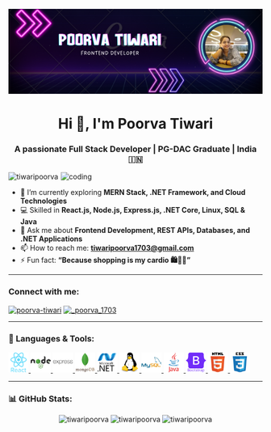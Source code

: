 ![logo](https://github.com/tiwaripoorva/tiwaripoorva/blob/main/Fullstack%20Developer.png)  
<h1 align="center">Hi 👋, I'm Poorva Tiwari</h1>
<h3 align="center">A passionate Full Stack Developer | PG-DAC Graduate | India 🇮🇳</h3>

<img align="right" alt="coding" width="400" src="https://cdn.dribbble.com/users/2704414/screenshots/7466903/selfportrait.gif">

<p align="left"> <img src="https://komarev.com/ghpvc/?username=tiwaripoorva&label=Profile%20views&color=0e75b6&style=flat" alt="tiwaripoorva" /> </p>

- 🌱 I’m currently exploring **MERN Stack, .NET Framework, and Cloud Technologies**
- 💻 Skilled in **React.js, Node.js, Express.js, .NET Core, Linux, SQL & Java**
- 💬 Ask me about **Frontend Development, REST APIs, Databases, and .NET Applications**
- 📫 How to reach me: **tiwaripoorva1703@gmail.com**
- ⚡ Fun fact: **“Because shopping is my cardio 🛍️💪😊”**

---

<h3 align="left">Connect with me:</h3>
<p align="left">
<a href="www.linkedin.com/in/poorvatiwari2002" target="blank"><img align="center" src="https://raw.githubusercontent.com/rahuldkjain/github-profile-readme-generator/master/src/images/icons/Social/linked-in-alt.svg" alt="poorva-tiwari" height="30" width="40" /></a>
<a href="https://instagram.com/_poorva_1703" target="blank"><img align="center" src="https://raw.githubusercontent.com/rahuldkjain/github-profile-readme-generator/master/src/images/icons/Social/instagram.svg" alt="_poorva_1703" height="30" width="40" /></a>
</p>

---

<h3 align="left">🌟 Languages & Tools:</h3>
<p align="left">
  <a href="https://reactjs.org/" target="_blank" rel="noreferrer"> <img src="https://raw.githubusercontent.com/devicons/devicon/master/icons/react/react-original-wordmark.svg" alt="react" width="40" height="40"/> </a>
  <a href="https://nodejs.org" target="_blank" rel="noreferrer"> <img src="https://raw.githubusercontent.com/devicons/devicon/master/icons/nodejs/nodejs-original-wordmark.svg" alt="nodejs" width="40" height="40"/> </a>
  <a href="https://expressjs.com" target="_blank" rel="noreferrer"> <img src="https://raw.githubusercontent.com/devicons/devicon/master/icons/express/express-original-wordmark.svg" alt="express" width="40" height="40"/> </a>
  <a href="https://www.mongodb.com/" target="_blank" rel="noreferrer"> <img src="https://raw.githubusercontent.com/devicons/devicon/master/icons/mongodb/mongodb-original-wordmark.svg" alt="mongodb" width="40" height="40"/> </a>
  <a href="https://dotnet.microsoft.com/" target="_blank" rel="noreferrer"> <img src="https://raw.githubusercontent.com/devicons/devicon/master/icons/dot-net/dot-net-original-wordmark.svg" alt=".NET" width="40" height="40"/> </a>
  <a href="https://www.linux.org/" target="_blank" rel="noreferrer"> <img src="https://raw.githubusercontent.com/devicons/devicon/master/icons/linux/linux-original.svg" alt="linux" width="40" height="40"/> </a>
  <a href="https://www.mysql.com/" target="_blank" rel="noreferrer"> <img src="https://raw.githubusercontent.com/devicons/devicon/master/icons/mysql/mysql-original-wordmark.svg" alt="mysql" width="40" height="40"/> </a>
  <a href="https://www.java.com/" target="_blank" rel="noreferrer"> <img src="https://raw.githubusercontent.com/devicons/devicon/master/icons/java/java-original-wordmark.svg" alt="java" width="40" height="40"/> </a>
  <a href="https://getbootstrap.com" target="_blank" rel="noreferrer"> <img src="https://raw.githubusercontent.com/devicons/devicon/master/icons/bootstrap/bootstrap-plain-wordmark.svg" alt="bootstrap" width="40" height="40"/> </a>
  <a href="https://developer.mozilla.org/en-US/docs/Web/HTML" target="_blank" rel="noreferrer"> <img src="https://raw.githubusercontent.com/devicons/devicon/master/icons/html5/html5-original-wordmark.svg" alt="html5" width="40" height="40"/> </a>
  <a href="https://developer.mozilla.org/en-US/docs/Web/CSS" target="_blank" rel="noreferrer"> <img src="https://raw.githubusercontent.com/devicons/devicon/master/icons/css3/css3-original-wordmark.svg" alt="css3" width="40" height="40"/> </a>
</p>

---

<h3 align="left">📊 GitHub Stats:</h3>
<p align="center">
  <img src="https://github-readme-stats.vercel.app/api?username=tiwaripoorva&show_icons=true&locale=en" alt="tiwaripoorva" />
  <img src="https://github-readme-streak-stats.herokuapp.com/?user=tiwaripoorva&" alt="tiwaripoorva" />
  <img src="https://github-readme-stats.vercel.app/api/top-langs?username=tiwaripoorva&show_icons=true&locale=en&layout=compact" alt="tiwaripoorva" />
</p>
